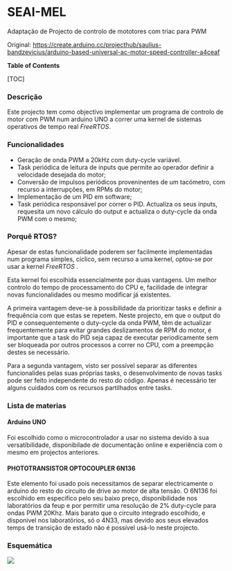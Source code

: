 # SEAI-MEL

Adaptação de Projecto de controlo de mototores com triac para PWM

Original:
https://create.arduino.cc/projecthub/saulius-bandzevicius/arduino-based-universal-ac-motor-speed-controller-a4ceaf

**Table of Contents**

[TOC]

### Descrição
Este projecto tem como objectivo implementar um programa de controlo de motor com PWM num arduino UNO a correr uma kernel de sistemas operativos de tempo real *FreeRTOS*.

### Funcionalidades

- Geração de onda PWM a 20kHz com duty-cycle variável.
- Task periódica de leitura de inputs que permite ao operador definir a velocidade desejada do motor;
- Conversão de impulsos periódicos proveninentes de um tacómetro, com recurso a interrupções, em RPMs do motor;
- Implementação de um PID em software;
- Task periódica responsável por correr o PID. Actualiza os seus inputs, requesita um novo cálculo do output e actualiza o duty-cycle da onda PWM com o mesmo;

### Porquê RTOS?
Apesar de estas funcionalidade poderem ser facilmente implementadas num programa simples, cíclico, sem recurso a uma kernel, optou-se por usar a kernel *FreeRTOS* .

Esta kernel foi escolhida essencialmente por duas vantagens. Um melhor controlo do tempo de processamento do CPU e, facilidade de integrar novas funcionalidades ou mesmo modificar já existentes.

A primeira vantagem deve-se à possibilidade da prioritizar tasks e definir a frequência com que estas se repetem. Neste projecto, em que o output do PID e consequentemente o duty-cycle da onda PWM, têm de actualizar frequentemente para evitar grandes deslizamentos de RPM do motor, é importante que a task do PID seja capaz de executar periodicamente sem ser bloqueada por outros processos a correr no CPU, com a preempção destes se necessário.

Para a segunda vantagem, visto ser possível separar as diferentes funcionalides pelas suas próprias tasks, o desenvolvimento de novas tasks pode ser feito independente do resto do código. Apenas é necessário ter alguns cuidados com os recursos partilhados entre tasks.

### Lista de materias

#### Arduino UNO
Foi escolhido como o microcontrolador a usar no sistema devido à sua versatibilidade, disponibilade de documentação online e experiência com o mesmo em projectos anteriores.

#### PHOTOTRANSISTOR OPTOCOUPLER 6N136
Este elemento foi usado pois necessitamos de separar electricamente o arduino do resto do circuito de drive ao motor de alta tensão.
O 6N136 foi escolhido em especifico pelo seu baixo preço, disponibilidade nos laboratórios da feup e por permitir uma resolução de 2% duty-cycle para ondas PWM 20Khz.
Mais barato que o circuito integrado escolhido, e disponivel nos laboratórios, só o 4N33, mas devido aos seus elevados temps de transição de estado não é possível usá-lo neste projecto.
 

### Esquemática

![](https://github.com/FranciscoGilCC/SEAI-MEL/blob/master/images/Schematic.png)